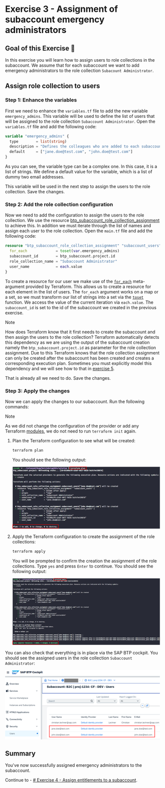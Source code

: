 # Exercise 3 - Assignment of subaccount emergency administrators

## Goal of this Exercise 🎯

In this exercise you will learn how to assign users to role collections in the subaccount. We assume that for each subaccount we want to add emergency administrators to the role collection `Subacount Administrator`.

## Assign role collection to users

### Step 1: Enhance the variables

First we need to enhance the `variables.tf` file to add the new variable `emergency_admins`. This variable will be used to define the list of users that will be assigned to the role collection `Subaccount Administrator`. Open the `variables.tf` file and add the following code:

```terraform
variable "emergency_admins" {
  type        = list(string)
  description = "Defines the colleagues who are added to each subaccount as emergency administrators."
  default     = ["jane.doe@test.com", "john.doe@test.com"]
}
```

As you can see, the variable type can be a complex one. In this case, it is a list of strings. We define a default value for the variable, which is a list of dummy two email addresses.

This variable will be used in the next step to assign the users to the role collection. Save the changes.

### Step 2: Add the role collection configuration

Now we need to add the configuration to assign the users to the role collection. We use the resource [btp_subaccount_role_collection_assignment](https://registry.terraform.io/providers/SAP/btp/latest/docs/resources/subaccount_role_collection_assignment) to achieve this.
In addition we must iterate through the list of names and assign each user to the role collection. Open the `main.tf` file and add the following code:

```terraform
resource "btp_subaccount_role_collection_assignment" "subaccount_users" {
  for_each             = toset(var.emergency_admins)
  subaccount_id        = btp_subaccount.project.id
  role_collection_name = "Subaccount Administrator"
  user_name            = each.value
}
```

To create a resource for our user we make use of the [`for_each`](https://developer.hashicorp.com/terraform/language/meta-arguments/for_each) meta-argument provided by Terraform. This allows us to create a resource for each element in the list of users. The `for_each` argument works on a map or a set, so we must transform our list of strings into a set via the [`toset`](https://www.terraform.io/docs/language/functions/toset.html) function. We access the value of the current iteration via `each.value`. The `subaccount_id` is set to the id of the subaccount we created in the previous exercise.

> [!NOTE]
> How does Terraform know that it first needs to create the subaccount and then assign the users to the role collection? Terraform automatically detects this dependency as we are using the output of the subaccount creation namely the `btp_subaccount.project.id` as parameter for the role collection assignment. Due to this Terraform knows that the role collection assignment can only be created after the subaccount has been created and creates a corresponding execution plan. Sometimes you must explicitly model this dependency and we will see how to that in [exercise 5](../EXERCISE5/README.md).

That is already all we need to do. Save the changes.

### Step 3: Apply the changes

Now we can apply the changes to our subaccount. Run the following commands:

> [!NOTE]
> As we did not change the configuration of the provider or add any Terraform [modules](https://developer.hashicorp.com/terraform/language/modules), we do not need to run `terraform init` again.

1. Plan the Terraform configuration to see what will be created:

    ```bash
    terraform plan
    ```

    You should see the following output:

    <img width="600px" src="assets/ex3_1.png" alt="terraform plan output for role collection assignment">

2. Apply the Terraform configuration to create the assignment of the role collections:

    ```bash
    terraform apply
    ```

    You will be prompted to confirm the creation the assignment of the role collections. Type `yes` and press `Enter` to continue. You should see the following output:

    <img width="600px" src="assets/ex3_2.png" alt="terraform apply output for role collection assignment">

You can also check that everything is in place via the SAP BTP cockpit. You should see the assigned users in the role collection `Subaccount Administrator`:

<img width="600px" src="assets/ex3_3.png" alt="role collection assignment in SAP BTP">

## Summary

You've now successfully assigned emergency administrators to the subaccount.

Continue to - [# Exercise 4 - Assign entitlements to a subaccount](../EXERCISE4/README.md).
